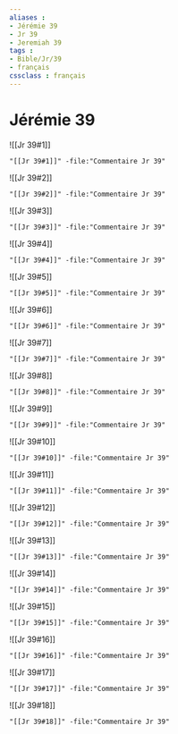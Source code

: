 ```yaml
---
aliases : 
- Jérémie 39
- Jr 39
- Jeremiah 39
tags : 
- Bible/Jr/39
- français
cssclass : français
---
```


# Jérémie 39

![[Jr 39#1]]

```query
"[[Jr 39#1]]" -file:"Commentaire Jr 39"
```

![[Jr 39#2]]

```query
"[[Jr 39#2]]" -file:"Commentaire Jr 39"
```

![[Jr 39#3]]

```query
"[[Jr 39#3]]" -file:"Commentaire Jr 39"
```

![[Jr 39#4]]

```query
"[[Jr 39#4]]" -file:"Commentaire Jr 39"
```

![[Jr 39#5]]

```query
"[[Jr 39#5]]" -file:"Commentaire Jr 39"
```

![[Jr 39#6]]

```query
"[[Jr 39#6]]" -file:"Commentaire Jr 39"
```

![[Jr 39#7]]

```query
"[[Jr 39#7]]" -file:"Commentaire Jr 39"
```

![[Jr 39#8]]

```query
"[[Jr 39#8]]" -file:"Commentaire Jr 39"
```

![[Jr 39#9]]

```query
"[[Jr 39#9]]" -file:"Commentaire Jr 39"
```

![[Jr 39#10]]

```query
"[[Jr 39#10]]" -file:"Commentaire Jr 39"
```

![[Jr 39#11]]

```query
"[[Jr 39#11]]" -file:"Commentaire Jr 39"
```

![[Jr 39#12]]

```query
"[[Jr 39#12]]" -file:"Commentaire Jr 39"
```

![[Jr 39#13]]

```query
"[[Jr 39#13]]" -file:"Commentaire Jr 39"
```

![[Jr 39#14]]

```query
"[[Jr 39#14]]" -file:"Commentaire Jr 39"
```

![[Jr 39#15]]

```query
"[[Jr 39#15]]" -file:"Commentaire Jr 39"
```

![[Jr 39#16]]

```query
"[[Jr 39#16]]" -file:"Commentaire Jr 39"
```

![[Jr 39#17]]

```query
"[[Jr 39#17]]" -file:"Commentaire Jr 39"
```

![[Jr 39#18]]

```query
"[[Jr 39#18]]" -file:"Commentaire Jr 39"
```

